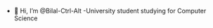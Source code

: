 - 👋 Hi, I’m @Bilal-Ctrl-Alt
-University student studying for Computer Science

<!---
Bilal-Ctrl-Alt/Bilal-Ctrl-Alt is a ✨ special ✨ repository because its `README.md` (this file) appears on your GitHub profile.
You can click the Preview link to take a look at your changes.
--->
